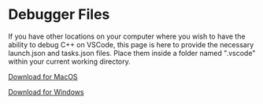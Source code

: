 # Debugger Files

If you have other locations on your computer where you wish to have the ability to debug C++ on VSCode, this page is here to provide the necessary launch.json and tasks.json files. Place them inside a folder named ".vscode" within your current working directory.

[Download for MacOS](../.assets/downloads/debugger_files_macos.zip)

[Download for Windows](../.assets/downloads/debugger_files_windows.zip)
